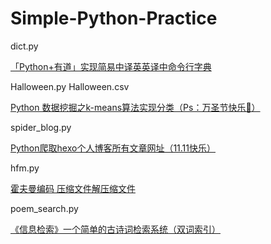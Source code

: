 # Simple-Python-Practice

dict.py

[「Python+有道」实现简易中译英英译中命令行字典](https://leflacon.github.io/d0f16a5f/)

Halloween.py Halloween.csv

[Python 数据挖掘之k-means算法实现分类（Ps：万圣节快乐🎃）](https://leflacon.github.io/5a29f513/)

spider_blog.py

[Python爬取hexo个人博客所有文章网址（11.11快乐）](https://leflacon.github.io/209ef750/)

hfm.py

[霍夫曼编码 压缩文件解压缩文件](https://leflacon.github.io/6e0586a2/)

poem_search.py

[《信息检索》一个简单的古诗词检索系统（双词索引）](https://leflacon.github.io/87c5ccc3/)
